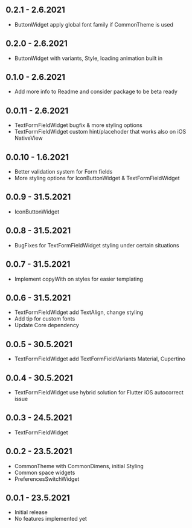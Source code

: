 ## 0.2.1 - 2.6.2021

* ButtonWidget apply global font family if CommonTheme is used

## 0.2.0 - 2.6.2021

* ButtonWidget with variants, Style, loading animation built in

## 0.1.0 - 2.6.2021

* Add more info to Readme and consider package to be beta ready

## 0.0.11 - 2.6.2021

* TextFormFieldWidget bugfix & more styling options
* TextFormFieldWidget custom hint/placehoder that works also on iOS NativeView

## 0.0.10 - 1.6.2021

* Better validation system for Form fields
* More styling options for IconButtonWidget & TextFormFieldWidget

## 0.0.9 - 31.5.2021

* IconButtonWidget

## 0.0.8 - 31.5.2021

* BugFixes for TextFormFieldWidget styling under certain situations

## 0.0.7 - 31.5.2021

* Implement copyWith on styles for easier templating

## 0.0.6 - 31.5.2021

* TextFormFieldWidget add TextAlign, change styling
* Add tip for custom fonts
* Update Core dependency

## 0.0.5 - 30.5.2021

* TextFormFieldWidget add TextFormFieldVariants Material, Cupertino

## 0.0.4 - 30.5.2021

* TextFormFieldWidget use hybrid solution for Flutter iOS autocorrect issue

## 0.0.3 - 24.5.2021

* TextFormFieldWidget

## 0.0.2 - 23.5.2021

* CommonTheme with CommonDimens, initial Styling
* Common space widgets
* PreferencesSwitchWidget

## 0.0.1 - 23.5.2021

* Initial release
* No features implemented yet
